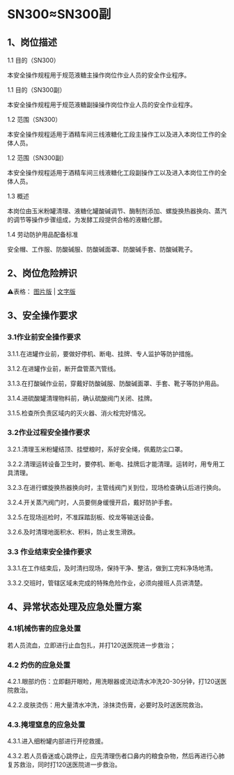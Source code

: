 # SN300≈SN300副

## 1、岗位描述

1.1 目的（SN300）

本安全操作规程用于规范液糖主操作岗位作业人员的安全作业程序。

1.1 目的（SN300副）

本安全操作规程用于规范液糖副操操作岗位作业人员的安全作业程序。

1.2 范围（SN300）

本安全操作规程适用于酒精车间三线液糖化工段主操作工以及进入本岗位工作的全体人员。

1.2 范围（SN300副）

本安全操作规程适用于酒精车间三线液糖化工段副操作工以及进入本岗位工作的全体人员。

1.3 概述

本岗位由玉米粉罐清理、液糖化罐酸碱调节、酶制剂添加、螺旋换热器换向、蒸汽的调节等操作步骤组成，为发酵工段提供合格的液糖化醪。

1.4 劳动防护用品配备标准

安全帽、工作服、防酸碱服、防酸碱面罩、防酸碱手套、防酸碱靴子。

## 2、岗位危险辨识

⚠️表格：
[图片版](../未分类/岗位危险辨识_图片版.md) | 
[文字版](../未分类/岗位危险辨识_文字版.md)

## 3、安全操作要求

### 3.1作业前安全操作要求

3.1.1.在进罐作业前，要做好停机、断电、挂牌、专人监护等防护措施。

3.1.2.在进罐作业前，断开盘管蒸汽管线。

3.1.3.在打酸碱作业前，穿戴好防酸碱服、防酸碱面罩、手套、靴子等防护用品。

3.1.4.进硫酸罐清理物料前，确认硫酸阀门关闭、挂牌。

3.1.5.检查所负责区域内的灭火器、消火栓完好情况。

### 3.2作业过程安全操作要求

3.2.1.清理玉米粉罐结顶、挂壁粮时，系好安全绳，佩戴防尘口罩。

3.2.2.清理运转设备卫生时，要停机、断电、挂牌后才能清理。运转时，用专用工具清理。

3.2.3.在进行螺旋换热器换向时，主管线阀门关到位，现场检查确认后进行换向。

3.2.4.开关蒸汽阀门时，人员要侧身缓慢开启，戴好防护手套。

3.2.5.在现场巡检时，不准踩踏刮板、绞龙等输送设备。

3.2.6.及时清理地面积水、积料，防止发生滑跌。

### 3.3 作业结束安全操作要求

3.3.1.在工作结束后，及时清扫现场，保持干净、整洁，做到工完料净场地清。

3.3.2.交班时，管辖区域未完成的特殊危险作业，必须向接班人员讲清楚。

## 4、异常状态处理及应急处置方案

### 4.1机械伤害的应急处置

若人员流血，立即进行止血包扎，并打120送医院进一步救治；

### 4.2 灼伤的应急处置

4.2.1.眼部灼伤：立即翻开眼睑，用洗眼器或流动清水冲洗20-30分钟，打120送医院救治。

4.2.2.皮肤烫伤：用大量清水冲洗，涂抹烫伤膏，必要时及时送医院救治。

### 4.3.掩埋窒息的应急处置

4.3.1.进入细粉罐内部进行开挖救援。

4.3.2.若人员昏迷或心跳停止，应先清理伤者口鼻内的粮食杂物，然后再进行心肺复苏救治，同时打120送医院进一步救治。